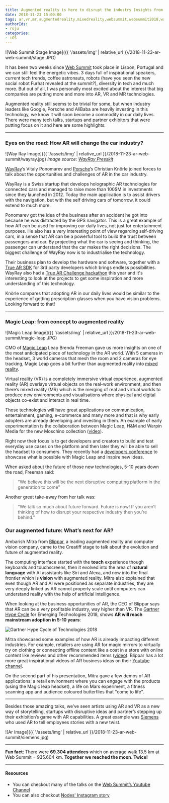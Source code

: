 ```yaml
---
title: Augmented reality is here to disrupt the industry Insights from Web Summit 2018
date: 2018-11-23 15:00:00
tags: ar,vr,mr,augmentedreality,mixedreality,websummit,websummit2018,wayray,magicleap,porche,blippar
authorIds:
- roju
categories:
- iOS
---
```


![Web Summit Stage Image]({{ '/assets/img' | relative_url }}/2018-11-23-ar-web-summit/stage.JPG)

It has been two weeks since [Web Summit](https://websummit.com) took place in Lisbon, Portugal and we can still feel the energetic vibes. 3 days full of inspirational speakers, current tech trends, coffee astronauts, robots (have you seen the new social robot Furhat revealed at the summit?), diversity in tech and much more. But out of all, I was personally most excited about the interest that big companies are putting more and more into AR, VR and MR technologies.

Augmented reality still seems to be trivial for some, but when industry leaders like Google,  Porsche and AliBaba are heavily investing in this technology, we know it will soon become a commodity in our daily lives. There were many tech talks, startups and partner exhibitors that were putting focus on it and here are some highlights:

---

### Eyes on the road: How AR will change the car industry?

![Way Ray Image]({{ '/assets/img' | relative_url }}/2018-11-23-ar-web-summit/wayray.jpg)
_Image source: [WayRay Presskit](https://wayray.com/pressarea/presskit/sdk)_

[WayRay](https://wayray.com/)’s Vitaly Ponomarev and [Porsche](https://www.porsche.com)’s Christian Knörle joined forces to talk about the opportunities and challenges of AR in the car industry. 

WayRay is a Swiss startup that develops holographic AR technologies for connected cars and managed to raise more than 100$M in investments since they launched in 2012. Today the main application is to assist drivers with the navigation, but with the self driving cars of tomorrow, it could extend to much more.

Ponomarev got the idea of the business after an accident he got into because he was distracted by the GPS navigator. This is a great example of how AR can be used for improving our daily lives, not just for entertainment purposes. He also has a very interesting point of view regarding self-driving cars, in a sense that AR can be a powerful tool to build the trust between passengers and car. By projecting what the car is seeing and thinking, the passenger can understand that the car makes the right decisions. The biggest challenge of WayRay now is to industrialise the technology.

Their business plan to develop the hardware and software, together with a [True AR SDK](https://wayray.com/sdk) for 3rd party developers which brings endless possibilities. WayRay also had a [True AR Challenge hackathon](https://wayray.com/sdk/challenge) this year and it's interesting to look at the projects to get some inspiration and more understanding of this technology.

Knörle compares that adopting AR in our daily lives would be similar to the experience of getting prescription glasses when you have vision problems. Looking forward to that!

---

### Magic Leap: from concept to augmented reality

![Magic Leap Image]({{ '/assets/img' | relative_url }}/2018-11-23-ar-web-summit/magic-leap.JPG)

CMO of [Magic Leap](https://www.magicleap.com/) Leap Brenda Freeman gave us more insights on one of the most anticipated piece of technology in the AR world. With 5 cameras in the headset, 3 world cameras that mesh the room and 2 cameras for eye tracking, Magic Leap goes a bit further than augmented reality into [mixed reality](https://en.wikipedia.org/wiki/Mixed_reality).

Virtual reality (VR) is a completely immersive virtual experience, augmented reality (AR) overlays virtual objects on the real-work environment, and then there’s mixed reality (MR) which is the merging of real and virtual worlds to produce new environments and visualisations where physical and digital objects co-exist and interact in real time.

Those technologies will have great applications on communication, entertainment, gaming, e-commerce and many more and that is why early adopters are already developing and investing in them. An example of early experimentation is the collaboration between Magic Leap, H&M and Warpin Media for the new Moschino collection ([video](https://wwd.com/fashion-news/fashion-scoops/hm-creates-augmented-reality-experience-for-moschino-collab-1202891622/)).

Right now their focus is to get developers and creators to build and test everyday use cases on the platform and then later they will be able to sell the headset to consumers. They recently had a [developers conference](https://www.magicleap.com/conference) to showcase what is possible with Magic Leap and inspire new ideas.

When asked about the future of those new technologies, 5-10 years down the road, Freeman said:
>“We believe this will be the next disruptive computing platform in the generation to come”

Another great take-away from her talk was:
>“We talk so much about future forward. Future is now! If you aren’t thinking of how to disrupt your respective industry then you’re behind.”

### Our augmented future: What’s next for AR?

Ambarish Mitra from [Blippar](https://www.blippar.com/), a leading augmented reality and computer vision company, came to the Creatiff stage to talk about the evolution and future of augmented reality.

The computing interface started with the **touch** experience though keyboards and touchscreens, then it evolved into the area of **natural language** with AI assistants like Siri and Alexa, and now into the final frontier which is **vision** with augmented reality. Mitra also explained that even though AR and AI were positioned as separate industries, they are very deeply linked as AR cannot properly scale until computers can understand reality with the help of artificial intelligence.

When looking at the business opportunities of AR, the CEO of Blippar says that AR can be a very profitable industry, way higher than VR. The [Gartner Hype Cycle](https://www.gartner.com/en/research/methodologies/gartner-hype-cycle) for Emerging Technologies 2018, shows **AR will reach mainstream adoption in 5-10 years**:

![Gartner Hype Cycle of Technologies 2018](https://blogs.gartner.com/smarterwithgartner/files/2018/08/PR_490866_5_Trends_in_the_Emerging_Tech_Hype_Cycle_2018_Hype_Cycle.png)

Mitra showcased some examples of how AR is already impacting different industries. For example, retailers are using AR for magic mirrors to virtually try on clothing or connecting offline content like a coat in a store with online content like reviews and other recommended items ([video](https://www.youtube.com/watch?v=M_eCrueFGHY)). Blippar has a lot more great inspirational videos of AR business ideas on their [Youtube channel](https://www.youtube.com/user/blippar1/videos).

On the second part of his presentation, Mitra gave a few demos of AR applications: a retail environment where you can engage with the products (using the Magic leap headset), a life on Mars experiment, a fitness scanning app and audience coloured butterflies that "come to life".

---

Besides those amazing talks, we’ve seen artists using AR and VR as a new way of storytelling, startups with disruptive ideas and partner’s stepping up their exhibition’s game with AR capabilities. A great example was [Siemens](https://www.siemens.com) who used AR to tell employees stories with a new twist.

![Ar Image]({{ '/assets/img' | relative_url }}/2018-11-23-ar-web-summit/siemens.jpg)

---

**Fun fact**: There were **69.304 attendees** which on average walk 13.5 km at Web Summit = 935.604 km. **Together we reached the moon. Twice!**

---

#### Resources
* You can checkout many of the talks on the [Web Summit’s Youtube Channel](https://www.youtube.com/channel/UCJtkHqH4Qof97TSx7BzE5IQ)
* You can also checkout [Nodes' Instagram story](https://www.instagram.com/stories/highlights/17990784427005924/)


